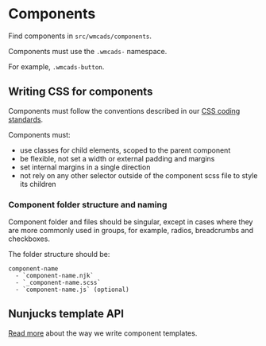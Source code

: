 # Components

Find components in `src/wmcads/components`.

Components must use the `.wmcads-` namespace.

For example, `.wmcads-button`.

## Writing CSS for components

Components must follow the conventions described in our [CSS coding standards](css.md).

Components must:

- use classes for child elements, scoped to the parent component
- be flexible, not set a width or external padding and margins
- set internal margins in a single direction
- not rely on any other selector outside of the component scss file to style its children

### Component folder structure and naming

Component folder and files should be singular, except in cases where they are more commonly used in groups, for example, radios, breadcrumbs and checkboxes.

The folder structure should be:

    component-name
      - `component-name.njk`
      - `_component-name.scss`
      - `component-name.js` (optional)

## Nunjucks template API

[Read more](nunjucks-api.md) about the way we write component templates.

